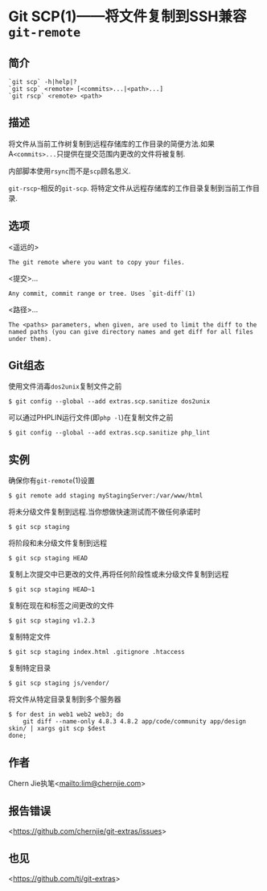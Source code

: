 
# Git SCP(1)——将文件复制到SSH兼容`git-remote`

## 简介

```
`git scp` -h|help|?
`git scp` <remote> [<commits>...|<path>...]
`git rscp` <remote> <path>
```

## 描述

将文件从当前工作树复制到远程存储库的工作目录的简便方法.如果A`<commits>...`只提供在提交范围内更改的文件将被复制.

内部脚本使用`rsync`而不是`scp`顾名思义.

`git-rscp`-相反的`git-scp`. 将特定文件从远程存储库的工作目录复制到当前工作目录.

## 选项

  \<遥远的>

```
The git remote where you want to copy your files.
```

  \<提交>…

```
Any commit, commit range or tree. Uses `git-diff`(1)
```

  \<路径>…

```
The <paths> parameters, when given, are used to limit the diff to the named paths (you can give directory names and get diff for all files under them).
```

## Git组态

使用文件消毒`dos2unix`复制文件之前

```
$ git config --global --add extras.scp.sanitize dos2unix
```

可以通过PHPLIN运行文件(即`php -l`)在复制文件之前

```
$ git config --global --add extras.scp.sanitize php_lint
```

## 实例

确保你有`git-remote`(1)设置

```
$ git remote add staging myStagingServer:/var/www/html
```

将未分级文件复制到远程.当你想做快速测试而不做任何承诺时

```
$ git scp staging
```

将阶段和未分级文件复制到远程

```
$ git scp staging HEAD
```

复制上次提交中已更改的文件,再将任何阶段性或未分级文件复制到远程

```
$ git scp staging HEAD~1
```

复制在现在和标签之间更改的文件

```
$ git scp staging v1.2.3
```

复制特定文件

```
$ git scp staging index.html .gitignore .htaccess
```

复制特定目录

```
$ git scp staging js/vendor/
```

将文件从特定目录复制到多个服务器

```
$ for dest in web1 web2 web3; do
    git diff --name-only 4.8.3 4.8.2 app/code/community app/design skin/ | xargs git scp $dest
done;
```

## 作者

Chern Jie执笔\<<mailto:lim@chernjie.com>>

## 报告错误

\<<https://github.com/chernjie/git-extras/issues>>

## 也见

\<<https://github.com/tj/git-extras>>
